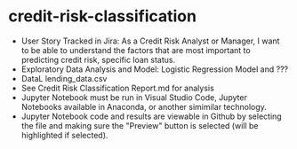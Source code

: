 # credit-risk-classification
* User Story Tracked in Jira: As a Credit Risk Analyst or Manager, I want to be able to understand the factors that are most important to predicting credit risk, specific loan status.
* Exploratory Data Analysis and Model: Logistic Regression Model and ???
* DataL lending_data.csv
* See Credit Risk Classification Report.md for analysis
* Jupyter Notebook must be run in Visual Studio Code, Jupyter Notebooks available in Anaconda, or another simimilar technology.
* Jupyter Notebook code and results are viewable in Github by selecting the file and making sure the "Preview" button is selected (will be highlighted if selected).
